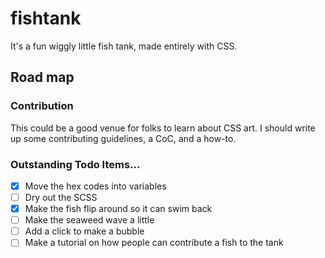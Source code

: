 # fishtank
It's a fun wiggly little fish tank, made entirely with CSS.
## Road map
### Contribution
This could be a good venue for folks to learn about CSS art. I should write up some contributing guidelines, a CoC, and a how-to.
### Outstanding Todo Items...
- [x] Move the hex codes into variables
- [ ] Dry out the SCSS
- [x] Make the fish flip around so it can swim back
- [ ] Make the seaweed wave a little
- [ ] Add a click to make a bubble
- [ ] Make a tutorial on how people can contribute a fish to the tank
